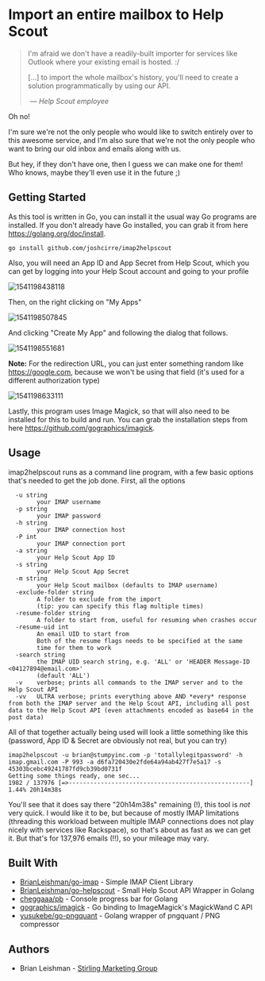# Import an entire mailbox to Help Scout

> I'm afraid we don't have a readily-built importer for services like Outlook where your existing email is hosted. :/
>
> [...] to import the whole mailbox's history, you'll need to create a solution programmatically by using our API.
>
> ​	— <cite>Help Scout employee</cite>

Oh no!

I'm sure we're not the only people who would like to switch entirely over to this awesome service, and I'm also sure that we're not the only people who want to bring our old inbox and emails along with us.

But hey, if they don't have one, then I guess we can make one for them! Who knows, maybe they'll even use it in the future ;)

## Getting Started

As this tool is written in Go, you can install it the usual way Go programs are installed. If you don't already have Go installed, you can grab it from here https://golang.org/doc/install.

```shell
go install github.com/joshcirre/imap2helpscout
```

Also, you will need an App ID and App Secret from Help Scout, which you can get by logging into your Help Scout account and going to your profile

![1541198438118](https://d159l1kvshziji.cloudfront.net/i/KSJ/C.jpg)

Then, on the right clicking on "My Apps"

![1541198507845](https://d159l1kvshziji.cloudfront.net/i/KSd/C.jpg)

And clicking "Create My App" and following the dialog that follows.

![1541198551681](https://d159l1kvshziji.cloudfront.net/i/KST/C.jpg)

**Note:** For the redirection URL, you can just enter something random like https://google.com, because we won't be using that field (it's used for a different authorization type)

![1541198633111](https://d159l1kvshziji.cloudfront.net/i/KSn/C.jpg)

Lastly, this program uses Image Magick, so that will also need to be installed for this to build and run. You can grab the installation steps from here https://github.com/gographics/imagick.

## Usage

imap2helpscout runs as a command line program, with a few basic options that's needed to get the job done. First, all the options

```shell
  -u string
        your IMAP username
  -p string
        your IMAP password
  -h string
        your IMAP connection host
  -P int
        your IMAP connection port
  -a string
        your Help Scout App ID
  -s string
        your Help Scout App Secret
  -m string
        your Help Scout mailbox (defaults to IMAP username)
  -exclude-folder string
		A folder to exclude from the import
		(tip: you can specify this flag multiple times)
  -resume-folder string
		A folder to start from, useful for resuming when crashes occur
  -resume-uid int
		An email UID to start from
		Both of the resume flags needs to be specified at the same
		time for them to work
  -search string
		the IMAP UID search string, e.g. 'ALL' or 'HEADER Message-ID <04127894@email.com>'
		(default 'ALL')
  -v    verbose; prints all commands to the IMAP server and to the Help Scout API
  -vv	ULTRA verbose; prints everything above AND *every* response from both the IMAP server and the Help Scout API, including all post data to the Help Scout API (even attachments encoded as base64 in the post data)
```

All of that together actually being used will look a little something like this (password, App ID & Secret are obviously not real, but you can try)

```shell
imap2helpscout -u brian@stumpyinc.com -p 'totallylegitpassword' -h imap.gmail.com -P 993 -a d6fa720430e2fde64a94ab427f7e5a17 -s 45303bcebc49241787fd9cb39bd0731f
Getting some things ready, one sec...
1982 / 137976 [=>---------------------------------------------------]   1.44% 20h14m38s
```

You'll see that it does say there "20h14m38s" remaining (!), this tool is *not* very quick. I would like it to be, but because of mostly IMAP limitations (threading this workload between multiple IMAP connections does not play nicely with services like Rackspace), so that's about as fast as we can get it. But that's for 137,976 emails (!!), so your mileage may vary.

## Built With

- [BrianLeishman/go-imap](https://github.com/BrianLeishman/go-imap) - Simple IMAP Client Library
- [BrianLeishman/go-helpscout](https://github.com/BrianLeishman/go-helpscout) - Small Help Scout API Wrapper in Golang
- [cheggaaa/pb](https://github.com/cheggaaa/pb) - Console progress bar for Golang
- [gographics/imagick](https://github.com/gographics/imagick) - Go binding to ImageMagick's MagickWand C API
- [yusukebe/go-pngquant](https://github.com/yusukebe/go-pngquant) - Golang wrapper of pngquant / PNG compressor

## Authors

- Brian Leishman - [Stirling Marketing Group](https://github.com/StirlingMarketingGroup)
